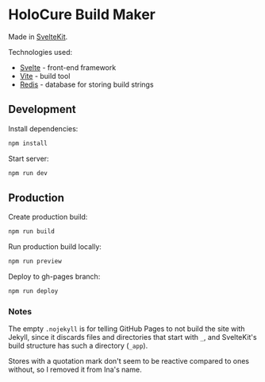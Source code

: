 # HoloCure Build Maker

Made in [SvelteKit](https://kit.svelte.dev/).

Technologies used:
- [Svelte](https://svelte.dev/) - front-end framework
- [Vite](https://vitejs.dev/) - build tool
- [Redis](https://redis.io/) - database for storing build strings

## Development

Install dependencies:
```bash
npm install
```

Start server:
```bash
npm run dev
```

## Production

Create production build:
```bash
npm run build
```

Run production build locally:
```bash
npm run preview
```

Deploy to gh-pages branch:
```bash
npm run deploy
```

### Notes

The empty `.nojekyll` is for telling GitHub Pages to not build the site with Jekyll, since it discards files and directories that start with `_`, and SvelteKit's build structure has such a directory (`_app`).

Stores with a quotation mark don't seem to be reactive compared to ones without, so I removed it from Ina's name.